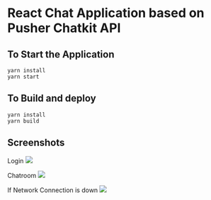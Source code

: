 # React Chat Application based on Pusher Chatkit API<h2>
  
## To Start the Application

```
yarn install
yarn start
```


## To Build and deploy

```
yarn install
yarn build
```
## Screenshots

Login
![](https://i.imgur.com/f65t7kP.png)

Chatroom
![](https://i.imgur.com/Fk1T0pN.png)

If Network Connection is down
![](https://i.imgur.com/Hb2ogQj.png)
